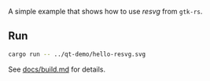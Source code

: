 A simple example that shows how to use *resvg* from `gtk-rs`.

## Run

```bash
cargo run -- ../qt-demo/hello-resvg.svg
```

See [docs/build.md](../../docs/build.md) for details.

